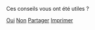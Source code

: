 <div
    data-controller="switch feedback plausible"
    data-feedback-endpoint-value="http://0.0.0.0:5500/feedback"
    data-switch-delay-value="500"
    data-action="
        feedback:sent->switch#switch
        switch:switched->feedback#focusIfVisible
    "
    data-switch-sources-param="feedback"
    data-switch-destinations-param="thankyou partager"
>
    <div
        data-action="pageChanged@document->switch#switch"
        data-switch-sources-param="feedback thankyou partager"
        data-switch-destinations-param="controls"
        data-switch-screen="controls"
    >
        <p>Ces conseils vous ont été utiles ?</p>
        <div class="feedback-controls">
            <a
                class="button button-outline button-feedback button-feedback-positif"
                href=""
                role="button"
                data-action="switch#switch feedback#setPositiveFeedback plausible#record"
                data-plausible-event-name-param="Avis positif"
                data-switch-sources-param="controls"
                data-switch-destinations-param="feedback"
                >Oui</a
            >
            <a
                class="button button-outline button-feedback button-feedback-negatif"
                href=""
                role="button"
                data-action="switch#switch feedback#setNegativeFeedback plausible#record"
                data-plausible-event-name-param="Avis negatif"
                data-switch-sources-param="controls"
                data-switch-destinations-param="feedback"
                >Non</a
            >
            <a
                class="button button-outline button-partager button-feedback-partager"
                href=""
                role="button"
                data-action="switch#switch plausible#record"
                data-plausible-event-name-param="Menu Partager"
                data-switch-sources-param="controls"
                data-switch-destinations-param="partager"
                >Partager</a
            >
            <a
                class="button button-outline button-imprimer button-feedback-imprimer js-impression"
                href=""
                role="button"
                >Imprimer</a
            >
        </div>
    </div>
    <div class="feedback-form" hidden data-switch-screen="feedback">
        <form data-action="feedback#send">
            <fieldset>
                <p role="status">Merci pour votre retour.</p>
                <label for="message_conseils"
                    >Pouvez-vous nous en dire plus, afin que nous puissions améliorer
                    ces conseils ?</label
                >
                <textarea
                    id="message_conseils"
                    name="message"
                    rows="9"
                    cols="20"
                    required
                    data-feedback-target="textarea"
                ></textarea>
            </fieldset>
            <div class="form-controls">
                <input type="submit" class="button" value="Envoyer mes remarques" />
            </div>
        </form>
        <p class="feedback-email">
            ou écrivez-nous à :
            <a href="mailto:contact@mesconseilscovid.fr">contact@mesconseilscovid.fr</a>
        </p>
    </div>
    <div hidden data-switch-screen="thankyou">
        <p role="status">
            Merci beaucoup pour votre message qui nous aidera à améliorer les conseils.
        </p>
    </div>
    <div
        class="feedback-partager"
        hidden
        data-controller="share"
        data-switch-screen="partager"
    >
        <p role="status">
            Faites connaître Mes Conseils Covid en partageant ce lien (votre situation
            personnelle ne sera pas transmise) :
        </p>
        <ul>
            <li>
                <a
                    href="https://wa.me/?text=Mes%20Conseils%20Covid%20%3A%20Des%20conseils%20personnels%20pour%20agir%20contre%20le%20virus%20%E2%80%94%20https%3A%2F%2Fmesconseilscovid.sante.gouv.fr%2F"
                    class="button button-outline button-feedback-social-whatsapp"
                    target="_blank"
                    rel="noopener noreferrer"
                    data-action="plausible#record"
                    data-plausible-event-name-param="Partager avec…"
                    data-plausible-props-param='{"service": "whatsapp"}'
                    >sur WhatsApp</a
                >
            </li>
            <li>
                <a
                    href="fb-messenger://share/?link=https%3A%2F%2Fmesconseilscovid.sante.gouv.fr%2F&app_id=199122945319221"
                    class="button button-outline button-feedback-social-messenger"
                    target="_blank"
                    rel="noopener noreferrer"
                    data-action="plausible#record"
                    data-plausible-event-name-param="Partager avec…"
                    data-plausible-props-param='{"service": "messenger"}'
                    >sur Messenger</a
                >
            </li>
            <li>
                <a
                    href="javascript:;"
                    class="button button-outline button-feedback-partager"
                    data-share-target="link"
                    data-action="plausible#record share#open"
                    data-plausible-event-name-param="Partager avec…"
                    data-plausible-props-param='{"service": "autres"}'
                    >autres moyens</a
                >
            </li>
        </ul>
    </div>
</div>

